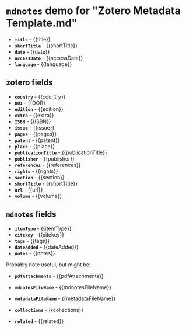 # `mdnotes` demo for "Zotero Metadata Template.md"

- **`title`** - {{title}}
- **`shortTitle`** - {{shortTitle}}
- **`date`** - {{date}}
- **`accessDate`** - {{accessDate}}
- **`language`** - {{language}}

## zotero fields

- **`country`** - {{country}}
- **`DOI`** - {{DOI}}
- **`edition`** - {{edition}}
- **`extra`** - {{extra}}
- **`ISBN`** - {{ISBN}}
- **`issue`** - {{issue}}
- **`pages`** - {{pages}}
- **`patent`** - {{patent}}
- **`place`** - {{place}}
- **`publicationTitle`** - {{publicationTitle}}
- **`publisher`** - {{publisher}}
- **`references`** - {{references}}
- **`rights`** - {{rights}}
- **`section`** - {{section}}
- **`shortTitle`** - {{shortTitle}}
- **`url`** - {{url}}
- **`volume`** - {{volume}}


## `mdnotes`  fields

- **`itemType`** - {{itemType}}
- **`citekey`** - {{citekey}}
- **`tags`** - {{tags}}
- **`dateAdded`** - {{dateAdded}}
- **`notes`** - {{notes}}

Probably note useful, but might be:

- **`pdfAttachments`** - {{pdfAttachments}}

- **`mdnotesFileName`** - {{mdnotesFileName}}

- **`metadataFileName`** - {{metadataFileName}}

- **`collections`** - {{collections}}

- **`related`** - {{related}}

  